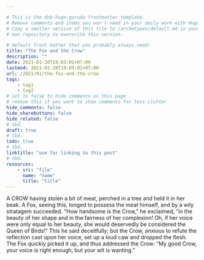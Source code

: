 ```yaml
---

# This is the dnb-hugo-garuda frontmatter template. 
# Remove comments and items you won't need in your daily work with Hugo.
# Copy a smaller version of this file to /archetypes/default.md in your
# own repository to overwrite this version.

# default front matter that you probably always need:
title: "The Fox and the Crow"
description: ""
date: 2021-01-20T19:03:01+07:00
lastmod: 2021-01-20T19:03:01+07:00
url: /2021/01/the-fox-and-the-crow
tags:
    - tag1
    - tag2
# set to false to hide comments on this page
# remove this if you want to show comments for less clutter
hide_comments: false
hide_sharebuttons: false
hide_related: false
# tbd.
draft: true
# tbd.
todo: true
# tbd.
linktitle: "use for linking to this post"
# tbd.
resources:
    - src: "file"
      name: "name"
      title: "title"
---
```

A CROW having stolen a bit of meat, perched in a tree and held it in her beak. A Fox, seeing this, longed to possess the meat himself, and by a wily stratagem succeeded. “How handsome is the Crow,” he exclaimed, “in the beauty of her shape and in the fairness of her complexion! Oh, if her voice were only equal to her beauty, she would deservedly be considered the Queen of Birds!” This he said deceitfully; but the Crow, anxious to refute the reflection cast upon her voice, set up a loud caw and dropped the flesh. The Fox quickly picked it up, and thus addressed the Crow: “My good Crow, your voice is right enough, but your wit is wanting.”


